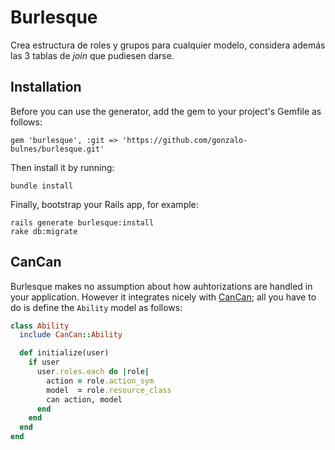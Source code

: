 Burlesque
=========

Crea estructura de roles y grupos para cualquier modelo, considera además las 3 tablas de _join_ que pudiesen darse.

Installation
------------

Before you can use the generator, add the gem to your project's Gemfile as follows:

```
gem 'burlesque', :git => 'https://github.com/gonzalo-bulnes/burlesque.git'
```

Then install it by running:

```
bundle install
```

Finally, bootstrap your Rails app, for example:

```
rails generate burlesque:install
rake db:migrate
```

CanCan
------

Burlesque makes no assumption about how auhtorizations are handled in your application. However it integrates nicely with [CanCan][cancan]; all you have to do is define the `Ability` model as follows:

```ruby
class Ability
  include CanCan::Ability

  def initialize(user)
    if user
      user.roles.each do |role|
        action = role.action_sym
        model  = role.resource_class
        can action, model
      end
    end
  end
end
```

  [cancan]: https://github.com/ryanb/cancan
